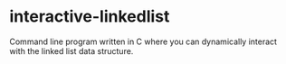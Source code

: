 # interactive-linkedlist
Command line program written in C where you can dynamically interact with the linked list data structure.

